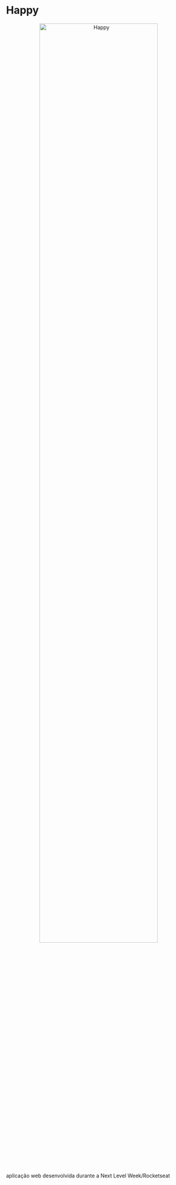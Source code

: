 # Happy
<div align="center">
  <img alt="Happy" src="https://i.imgur.com/fzfOWUZ.png" width="80%">
</div>
aplicação web desenvolvida durante a Next Level Week/Rocketseat
